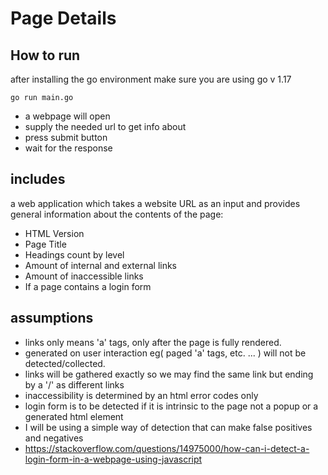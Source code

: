 # Page Details

## How to run

after installing the go environment 
make sure you are using go v 1.17
```
go run main.go
```
- a webpage will open 
- supply the needed url to get info about
- press submit button 
- wait for the response


## includes

a web application which takes a website URL as an input and provides general information
about the contents of the page:
- HTML Version
- Page Title
- Headings count by level
- Amount of internal and external links
- Amount of inaccessible links
- If a page contains a login form

## assumptions

- links only means 'a' tags, only after the page is fully rendered.
- generated on user interaction eg( paged 'a' tags, etc. ... ) will not be detected/collected.
- links will be gathered exactly so we may find the same link but ending by a '/' as different links
- inaccessibility is determined by an html error codes only
- login form is to be detected if it is intrinsic to the page not a popup or a generated html element
- I will be using a simple way of detection that can make false positives and negatives
- https://stackoverflow.com/questions/14975000/how-can-i-detect-a-login-form-in-a-webpage-using-javascript


